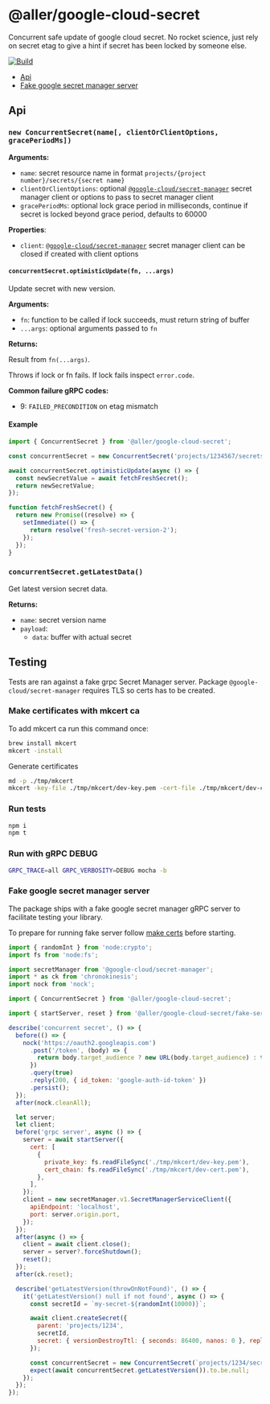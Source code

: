 # @aller/google-cloud-secret

Concurrent safe update of google cloud secret. No rocket science, just rely on secret etag to give a hint if secret has been locked by someone else.

[![Build](https://github.com/allermedia/google-secret/actions/workflows/build.yaml/badge.svg)](https://github.com/allermedia/google-secret/actions/workflows/build.yaml)

- [Api](#api)
- [Fake google secret manager server](#fake-google-secret-manager-server)

## Api

### `new ConcurrentSecret(name[, clientOrClientOptions, gracePeriodMs])`

**Arguments:**

- `name`: secret resource name in format `projects/{project number}/secrets/{secret name}`
- `clientOrClientOptions`: optional [`@google-cloud/secret-manager`](https://www.npmjs.com/package/@google-cloud/secret-manager) secret manager client or options to pass to secret manager client
- `gracePeriodMs`: optional lock grace period in milliseconds, continue if secret is locked beyond grace period, defaults to 60000

**Properties**:

- `client`: [`@google-cloud/secret-manager`](https://www.npmjs.com/package/@google-cloud/secret-manager) secret manager client
  can be closed if created with client options

#### `concurrentSecret.optimisticUpdate(fn, ...args)`

Update secret with new version.

**Arguments:**

- `fn`: function to be called if lock succeeds, must return string of buffer
- `...args`: optional arguments passed to `fn`

**Returns:**

Result from `fn(...args)`.

Throws if lock or fn fails. If lock fails inspect `error.code`.

**Common failure gRPC codes:**

- 9: `FAILED_PRECONDITION` on etag mismatch

#### Example

```javascript
import { ConcurrentSecret } from '@aller/google-cloud-secret';

const concurrentSecret = new ConcurrentSecret('projects/1234567/secrets/my-concurrent-secret-1');

await concurrentSecret.optimisticUpdate(async () => {
  const newSecretValue = await fetchFreshSecret();
  return newSecretValue;
});

function fetchFreshSecret() {
  return new Promise((resolve) => {
    setImmediate(() => {
      return resolve('fresh-secret-version-2');
    });
  });
}
```

### `concurrentSecret.getLatestData()`

Get latest version secret data.

**Returns:**

- `name`: secret version name
- `payload`:
  - `data`: buffer with actual secret

## Testing

Tests are ran against a fake grpc Secret Manager server. Package `@google-cloud/secret-manager` requires TLS so certs has to be created.

### Make certificates with mkcert ca

To add mkcert ca run this command once:

```sh
brew install mkcert
mkcert -install
```

Generate certificates

```sh
md -p ./tmp/mkcert
mkcert -key-file ./tmp/mkcert/dev-key.pem -cert-file ./tmp/mkcert/dev-cert.pem localhost
```

### Run tests

```sh
npm i
npm t
```

### Run with gRPC DEBUG

```sh
GRPC_TRACE=all GRPC_VERBOSITY=DEBUG mocha -b
```

### Fake google secret manager server

The package ships with a fake google secret manager gRPC server to facilitate testing your library.

To prepare for running fake server follow [make certs](#make-certificates-with-mkcert-ca) before starting.

```javascript
import { randomInt } from 'node:crypto';
import fs from 'node:fs';

import secretManager from '@google-cloud/secret-manager';
import * as ck from 'chronokinesis';
import nock from 'nock';

import { ConcurrentSecret } from '@aller/google-cloud-secret';

import { startServer, reset } from '@aller/google-cloud-secret/fake-server/fake-secret-manager-server';

describe('concurrent secret', () => {
  before(() => {
    nock('https://oauth2.googleapis.com')
      .post('/token', (body) => {
        return body.target_audience ? new URL(body.target_audience) : true;
      })
      .query(true)
      .reply(200, { id_token: 'google-auth-id-token' })
      .persist();
  });
  after(nock.cleanAll);

  let server;
  let client;
  before('grpc server', async () => {
    server = await startServer({
      cert: [
        {
          private_key: fs.readFileSync('./tmp/mkcert/dev-key.pem'),
          cert_chain: fs.readFileSync('./tmp/mkcert/dev-cert.pem'),
        },
      ],
    });
    client = new secretManager.v1.SecretManagerServiceClient({
      apiEndpoint: 'localhost',
      port: server.origin.port,
    });
  });
  after(async () => {
    client = await client.close();
    server = server?.forceShutdown();
    reset();
  });
  after(ck.reset);

  describe('getLatestVersion(throwOnNotFound)', () => {
    it('getLatestVersion() null if not found', async () => {
      const secretId = `my-secret-${randomInt(10000)}`;

      await client.createSecret({
        parent: 'projects/1234',
        secretId,
        secret: { versionDestroyTtl: { seconds: 86400, nanos: 0 }, replication: { automatic: {} }, annotations: { foo: 'bar' } },
      });

      const concurrentSecret = new ConcurrentSecret(`projects/1234/secrets/${secretId}`, client);
      expect(await concurrentSecret.getLatestVersion()).to.be.null;
    });
  });
});
```
